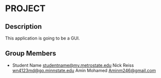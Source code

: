 # PROJECT

## Description

This application is going to be a GUI.

## Group Members

- Student Name <studentname@my.metrostate.edu>
Nick Reiss wn4123md@go.minnstate.edu
Amin Mohamed Aminm246@gmail.com
